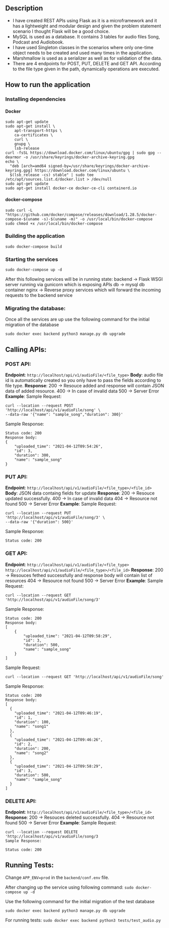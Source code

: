 ## Description
* I have created REST APIs using Flask as it is a microframework and it has a lightweight and modular design and given the problem statement scenario I thought Flask will be a good choice.   
* MySQL is used as a database. It contains 3 tables for audio files Song, Podcast and Audiobook.   
* I have used Singleton classes in the scenarios where only one-time object needs to be created and used many times in the application.   
* Marshmallow is used as a serializer as well as for validation of the data. 
* There are 4 endpoints for POST, PUT, DELETE and GET API. According to the file type given in the path, dynamically operations are executed.
## How to run the application
### Installing dependencies
#### Docker
```
sudo apt-get update
sudo apt-get install \
    apt-transport-https \
    ca-certificates \
    curl \
    gnupg \
    lsb-release
curl -fsSL https://download.docker.com/linux/ubuntu/gpg | sudo gpg --dearmor -o /usr/share/keyrings/docker-archive-keyring.gpg
echo \
  "deb [arch=amd64 signed-by=/usr/share/keyrings/docker-archive-keyring.gpg] https://download.docker.com/linux/ubuntu \
  $(lsb_release -cs) stable" | sudo tee /etc/apt/sources.list.d/docker.list > /dev/null
sudo apt-get update
sudo apt-get install docker-ce docker-ce-cli containerd.io
```
#### docker-compose
```
sudo curl -L "https://github.com/docker/compose/releases/download/1.28.5/docker-compose-$(uname -s)-$(uname -m)" -o /usr/local/bin/docker-compose
sudo chmod +x /usr/local/bin/docker-compose
```
### Building the application
```
sudo docker-compose build
```
### Starting the services
```
sudo docker-compose up -d
```
After this following services will be in running state:
backend -> Flask WSGI server running via gunicorn which is exposing APIs 
db -> mysql db container
nginx -> Reverse proxy services which will forward the incoming requests to the backend service

### Migrating the database:
Once all the services are up use the following command for the initial migration of the database
```
sudo docker exec backend python3 manage.py db upgrade
```

## Calling APIs:
### POST API:
**Endpoint**: ``http://localhost/api/v1/audioFile/<file_type>``
**Body**:
audio file id is automatically created so you only have to pass the fields according to file type.
**Response**:
200 -> Resouce added and response will contain JSON data of added resource.
400 -> In case of invalid data
500 -> Server Error
**Example**:
Sample Request:
```
curl --location --request POST 'http://localhost/api/v1/audioFile/song' \
--data-raw '{"name": "sample_song","duration": 300}'
```
Sample Response:
```
Status code: 200
Response body:
{
	"uploaded_time": "2021-04-12T09:54:26",
	"id": 3,
	"duration": 300,
	"name": "sample_song"
}
```

### PUT API:
**Endpoint**: ``http://localhost/api/v1/audioFile/<file_type>/<file_id>``
**Body**:
JSON data containg fields for update
**Response**:
200 -> Resouce updated successfully.
400 -> In case of invalid data
404 -> Resource not found
500 -> Server Error
**Example**:
Sample Request:
```
curl --location --request PUT 'http://localhost/api/v1/audioFile/song/3' \
--data-raw '{"duration": 500}'
```
Sample Response:
```
Status code: 200
```

### GET API:
**Endpoint**: 
``http://localhost/api/v1/audioFile/<file_type>``
``http://localhost/api/v1/audioFile/<file_type>/<file_id>``
**Response**:
200 -> Resouces fethed successfully and response body will contain list of resources
404 -> Resource not found
500 -> Server Error
**Example**:
Sample Request:
```
curl --location --request GET 'http://localhost/api/v1/audioFile/song/3'
```
Sample Response:
```
Status code: 200
Response body:
[
	{
		"uploaded_time": "2021-04-12T09:58:29",
		"id": 3,
		"duration": 500,
		"name": "sample_song"
	}
]
```

Sample Request:
```
curl --location --request GET 'http://localhost/api/v1/audioFile/song'
```
Sample Response:
```
Status code: 200
Response body:
[
  {
    "uploaded_time": "2021-04-12T09:46:19",
    "id": 1,
    "duration": 100,
    "name": "song1"
  },
  {
    "uploaded_time": "2021-04-12T09:46:26",
    "id": 2,
    "duration": 200,
    "name": "song2"
  },
  {
    "uploaded_time": "2021-04-12T09:58:29",
    "id": 3,
    "duration": 500,
    "name": "sample_song"
  }
]
```


### DELETE API:
**Endpoint**: ``http://localhost/api/v1/audioFile/<file_type>/<file_id>``
**Response**:
200 -> Resouces deleted successfully.
404 -> Resource not found
500 -> Server Error
**Example**:
Sample Request:
```
curl --location --request DELETE 'http://localhost/api/v1/audioFile/song/3
Sample Response:
```
```
Status code: 200
```

## Running Tests:
Change ``APP_ENV=prod`` in the ``backend/conf.env`` file.

After changing up the service using following command:
``sudo docker-compose up -d``

Use the following command for the initial migration of the test database
```
sudo docker exec backend python3 manage.py db upgrade
```

For running tests:
``sudo docker exec backend python3 tests/test_audio.py``